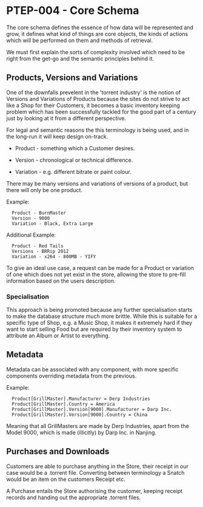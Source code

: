 # PTEP-004 - Core Schema

The core schema defines the essence of how data will be represented 
and grow, it defines what kind of things are core objects, the kinds
of actions which will be performed on them and methods of retrieval.

We must first explain the sorts of complexity involved which need
to be right from the get-go and the semantic principles behind it.


## Products, Versions and Variations

One of the downfalls prevelent in the 'torrent industry' is the notion
of Versions and Variations of Products because the sites do not strive
to act like a Shop for their Customers, it becomes a basic inventory
keeping problem which has been successfully tackled for the good part
of a century just by looking at it from a different perspective.

For legal and semantic reasons the this terminology is being used, and
in the long-run it will keep design on-track.

 * Product - something which a Customer desires.

 * Version - chronological or technical difference.

 * Variation - e.g. different bitrate or paint colour.

There may be many versions and variations of versions of a product,
but there will only be one product.

Example:

```
  Product - BurnMaster
  Version - 9000
  Variation - Black, Extra Large
```

Additional Example:

```
  Product - Red Tails
  Versions - BRRip 2012
  Variation - x264 - 800MB - YIFY
```

To give an ideal use case, a request can be made for a Product or 
variation of one which does not yet exist in the store, allowing 
the store to pre-fill information based on the users description.


### Specialisation

This approach is being promoted because any further specialisation
starts to make the database structure much more brittle. While this
is suitable for a specific type of Shop, e.g. a Music Shop, it makes
it extremely hard if they want to start selling Food but are required
by their inventory system to attribute an Album or Artist to everything.


## Metadata

Metadata can be associated with any component, with more specific
components overriding metadata from the previous.

Example:

```
  Product[GrillMaster].Manufacturer = Derp Industries
  Product[GrillMaster].Country = America
  Product[GrillMaster].Version[9000].Manufacturer = Darp Inc.
  Product[GrillMaster].Version[9000].Country = China
```

Meaning that all GrillMasters are made by Derp Industries, apart from 
the Model 9000, which is made (illicitly) by Darp Inc. in Nanjing. 


## Purchases and Downloads

Customers are able to purchase anything in the Store, their receipt in
our case would be a .torrent file. Converting between terminology a
Snatch would be an item on the customers Receipt etc.

A Purchase entails the Store authorising the customer, keeping receipt
records and handing out the appropriate .torrent files.
